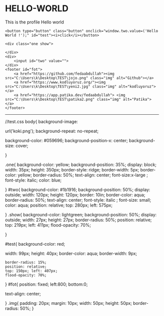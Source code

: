 # HELLO-WORLD
This is the profile Hello world
<!DOCTYPE html>
<html>
<title>TEST</title>

<head>
    <link rel="stylesheet" href="C:\Users\k\Desktop\TEST\test.css">

</head>

<body class="test">


    <button type="button" class="button" onclick="window.two.value=('Hello World !');" id="test"><i>click</i></button>

    <div class="one show">

    </div>
    <div>
        <input id="two" value="">
    </div>
    <footer id="fot">
        <a href="https://github.com/fedaabdullah"><img src="C:\Users\k\Desktop\TEST\jojo.png" class="img" alt="Github"></a>
        <a href="https://www.kodluyoruz.org/"><img src="C:\Users\k\Desktop\TEST\yeni2.jpg" class="img" alt="kodluyoruz"></a>
        <a href="https://app.patika.dev/fedaabdullah"> <img src="C:\Users\k\Desktop\TEST\patika2.png" class="img" alt="Patika"></a>
    </footer>






</body>

</html>

-----------------------------------------------------------
//test.css
body{
  background-image:
  
  url('koki.png');
  background-repeat: no-repeat;

  background-color: #059696;
  background-position-x: center;
  background-size: cover;

  


  
} 

.one{
  background-color: yellow;
  background-position: 35%;
  display: block;
  width: 35px;
  height: 350px;
  border-style: ridge;
  border-width: 5px;
  border-color: yellow;
  border-radius: 50%;
  text-align: center;
  font-size:x-large ;
  font-style: italic;
  color: blue;
  
  
} 
#two{
  background-color: #1b1916;
  background-position: 50%;
  display: outside;
  width: 120px;
  height: 120px;
  border: 10in;
  border-color: aqua;
  border-radius: 50%;
  text-align: center;
  font-style: italic ;
  font-size: small;
  color: aqua;
  position: relative;
  top: 280px; left: 575px;
  
}
.show{
  background-color: lightgreen;
  background-position: 50%;
  display: outside;
  width: 27px;
  height: 27px;
  border-radius: 50%;
  position: relative;
  top: 219px; left: 411px;
  flood-opacity: 70%;

  
}

#test{
  background-color: red;
  
  width: 99px;
  height: 40px;
  border-color: aqua;
  border-width: 9px;
  
    border-radius: 15%;
    position: relative;
    top: 150px; left: 407px;
    flood-opacity: 70%;
  

}
#fot{
  position: fixed;
  left:800;
  bottom:0;
 
  text-align: center;

}
.img{
  padding: 20px;
  margin: 10px;
  width: 50px;
  height: 50px;
  border-radius: 50%;
}

